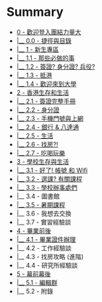 # Summary

* [0 - 歡迎登入團結力量大](README.md)
* [\|\_\_ 0.0 - 捷徑與目錄](chapter1.md)
* [\|\_\_ 1 - 新生專區](1-zhi-hui-cao-zuo-yi-ci-de-xin-sheng-zhuan-qu.md)
* [\|\_\_ 1.1 - 那些必做的事](11-na-xie-bi-zuo-de-shi.md)
* [\|\_\_ 1.2 - 簽證? 身分證? 兵役?](12-qian-8b493f-shen-fen-8b493f.md)
* [\|\_\_ 1.3 - 抵港](13-di-gang.md)
* [\|\_\_ 1.4 - 歡迎來到大學](14-huan-ying-lai-dao-da-xue.md)
* [2 - 香港生存和生活](2-xiang-gang-sheng-cun-he-sheng-huo.md)
* [\|\_\_ 2.1 - 簽證完整手冊](21-qian-zheng-wan-zheng-shou-ce.md)
* [\|\_\_ 2.2 - 身分證](22-shen-fen-zheng.md)
* [\|\_\_ 2.3 - 手機門號與上網](2-3-shou-ji-men-hao-yu-shang-wang.md)
* [\|\_\_ 2.4 - 銀行 & 八達通](2-4-yin-xing-and-ba-da-tong.md)
* [\|\_\_ 2.5 - 生活](25-sheng-huo.md)
* [\|\_\_ 2.6 - 找房?!](2-5-zhao-623f3f21.md)
* [\|\_\_ 2.7 - 吃喝玩樂](2-6-chi-he-wan-le.md)
* [3 - 學校生存與生活](3-xue-xiao-sheng-cun-yu-sheng-huo.md)
* [\|\_\_ 3.1 - 好了! 帳號 和 Wifi](31-hao-4e8621-zhang-hao-he-wifi.md)
* [\|\_\_ 3.2 - 選課? 有關課程](32-xuan-8ab23f.md)
* [\|\_\_ 3.3 - 學校辦事處們](33-xue-xiao-ban-shi-chu-men.md)
* \|\_\_ 3.4 - 圖書館
* [\|\_\_ 3.5 - 暑期課程](3-5-shu-qi-ke-cheng.md)
* \|\_\_ 3.6 - 我想去交換
* \|\_\_ 3.7 - 實習經驗談
* [4 - 畢業前後](4-bi-ye-qian-hou.md)
* [\|\_\_ 4.1 - 畢業證件辦理](41-bi-ye-zheng-jian-ban-li.md)
* \|\_\_ 4.2 - 工作經驗談
* \|\_\_ 4.3 - 找房攻略 \(進階\)
* \|\_\_ 4.4 - 研究所經驗談
* [5 - 幕前幕後](5-mu-qian-mu-hou.md)
* [\|\_\_ 5.1 - 編輯群](5-1-bian-ji-qun.md)
* \|\_\_ 5.2 - 附錄

